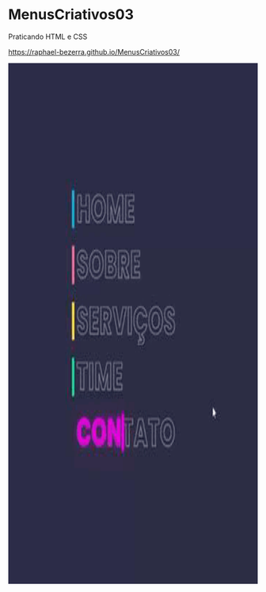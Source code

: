 # MenusCriativos03

Praticando HTML e CSS

https://raphael-bezerra.github.io/MenusCriativos03/ 

<p align="center">
  <img width="800" height="1050" src="src/menugif.GIF">
</p>


